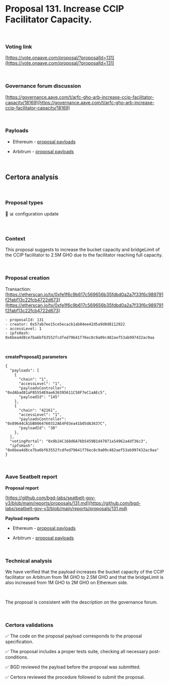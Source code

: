 # Proposal 131. Increase CCIP Facilitator Capacity.

<br>

### Voting link

[https://vote.onaave.com/proposal/?proposalId=131](https://vote.onaave.com/proposal/?proposalId=131)

<br>

### Governance forum discussion

[https://governance.aave.com/t/arfc-gho-arb-increase-ccip-facilitator-capacity/18169](https://governance.aave.com/t/arfc-gho-arb-increase-ccip-facilitator-capacity/18169)

<br>

### Payloads

* Ethereum - [proposal payloads](https://etherscan.io/address/0xc56F97A9eD9241868edcae701E55f8541B684931#code#F1#L1)

* Arbitrum - [proposal payloads](https://arbiscan.io/address/0x126beE0FD953531be0dcA46c4c9e54745A29686a#code#F1#L1)

<br>

## Certora analysis

<br>

### Proposal types

:wrench: :bar_chart: configuration update

<br>

### Context

This proposal suggests to increase the bucket capacity and bridgeLimit of the CCIP facilitator to 2.5M GHO due to the facilitator reaching full capacity.

<br>

### Proposal creation

Transaction: [https://etherscan.io/tx/0xfe1f6c9b617c569656b35fdbd0a2a7f33f6c989791f2fabf13c22fcb4722d673](https://etherscan.io/tx/0xfe1f6c9b617c569656b35fdbd0a2a7f33f6c989791f2fabf13c22fcb4722d673)

```
- proposalId: 131
- creator: 0x57ab7ee15ce5ecacb1ab84ee42d5a9d0d8112922
- accessLevel: 1
- ipfsHash: 0x6bea4d8ce7ba6bf63552fcdfed79641f76ec8c9a09c482aef53ab997432ac9aa
```

<br>

**createProposal() parameters**

```
{
  "payloads": [ 
    { 
      "chain": "1", 
      "accessLevel": "1", 
      "payloadsController": "0xdAbad81aF85554E9ae636395611C58F7eC1aAEc5", 
      "payloadId": "145" 
    }, 
    { 
      "chain": "42161", 
      "accessLevel": "1", 
      "payloadsController": "0x89644CA1bB8064760312AE4F03ea41b05dA3637C", 
      "payloadId": "38" 
    }, 
  ], 
  "votingPortal": "0x9b24C168d6A76b5459B1d47071a54962a4df36c3", 
  "ipfsHash": "0x6bea4d8ce7ba6bf63552fcdfed79641f76ec8c9a09c482aef53ab997432ac9aa" 
}
```

<br>

### Aave Seatbelt report

**Proposal report**

[https://github.com/bgd-labs/seatbelt-gov-v3/blob/main/reports/proposals/131.md](https://github.com/bgd-labs/seatbelt-gov-v3/blob/main/reports/proposals/131.md)

**Payload reports**

* Ethereum - [proposal payloads](https://github.com/bgd-labs/seatbelt-gov-v3/blob/main/reports/payloads/1/0xdAbad81aF85554E9ae636395611C58F7eC1aAEc5/145.md)

* Arbitrum - [proposal payloads](https://github.com/bgd-labs/seatbelt-gov-v3/blob/main/reports/payloads/42161/0x89644CA1bB8064760312AE4F03ea41b05dA3637C/38.md)

<br>

### Technical analysis

We have verified that the payload increases the bucket capacity of the CCIP facilitator on Arbitrum from 1M GHO to 2.5M GHO and that the bridgeLimit is also increased from 1M GHO to 2M GHO on Ethereum side.

<br>

The proposal is consistent with the description on the governance forum.

<br>

### Certora validations

:white_check_mark: The code on the proposal payload corresponds to the proposal specification.

:white_check_mark: The proposal includes a proper tests suite, checking all necessary post-conditions.

:white_check_mark: BGD reviewed the payload before the proposal was submitted.

:white_check_mark: Certora reviewed the procedure followed to submit the proposal.

